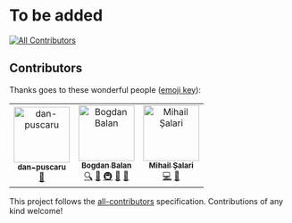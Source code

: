 # To be added
[![All Contributors](https://img.shields.io/badge/all_contributors-3-orange.svg?style=flat-square)](#contributors)
## Contributors

Thanks goes to these wonderful people ([emoji key](https://allcontributors.org/docs/en/emoji-key)):

<!-- ALL-CONTRIBUTORS-LIST:START - Do not remove or modify this section -->
<!-- prettier-ignore -->
<table><tr><td align="center"><a href="https://github.com/dan-puscaru"><img src="https://avatars2.githubusercontent.com/u/47970392?v=4" width="100px;" alt="dan-puscaru"/><br /><sub><b>dan-puscaru</b></sub></a><br /><a href="#design-dan-puscaru" title="Design">🎨</a></td><td align="center"><a href="https://github.com/BvmvB"><img src="https://avatars1.githubusercontent.com/u/4242365?v=4" width="100px;" alt="Bogdan Balan"/><br /><sub><b>Bogdan Balan</b></sub></a><br /><a href="#fundingFinding-BvmvB" title="Funding Finding">🔍</a> <a href="#ideas-BvmvB" title="Ideas, Planning, & Feedback">🤔</a> <a href="#infra-BvmvB" title="Infrastructure (Hosting, Build-Tools, etc)">🚇</a> <a href="#projectManagement-BvmvB" title="Project Management">📆</a> <a href="#review-BvmvB" title="Reviewed Pull Requests">👀</a></td><td align="center"><a href="https://github.com/msal96"><img src="https://avatars2.githubusercontent.com/u/38893975?v=4" width="100px;" alt="Mihail Șalari"/><br /><sub><b>Mihail Șalari</b></sub></a><br /><a href="https://github.com/ivoryio/factory/commits?author=msal96" title="Code">💻</a> <a href="#maintenance-msal96" title="Maintenance">🚧</a></td></tr></table>

<!-- ALL-CONTRIBUTORS-LIST:END -->

This project follows the [all-contributors](https://github.com/all-contributors/all-contributors) specification. Contributions of any kind welcome!